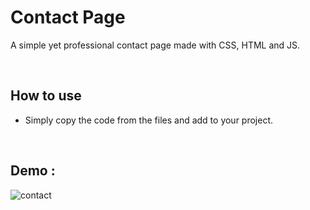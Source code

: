 # Contact Page

A simple yet professional contact page made with CSS, HTML and JS.

<br>

## How to use

- Simply copy the code from the files and add to your project.

<br>

## Demo :


![contact](https://user-images.githubusercontent.com/72851613/135655743-1db2ca2c-474a-48ca-9643-781fe85746b9.gif)
